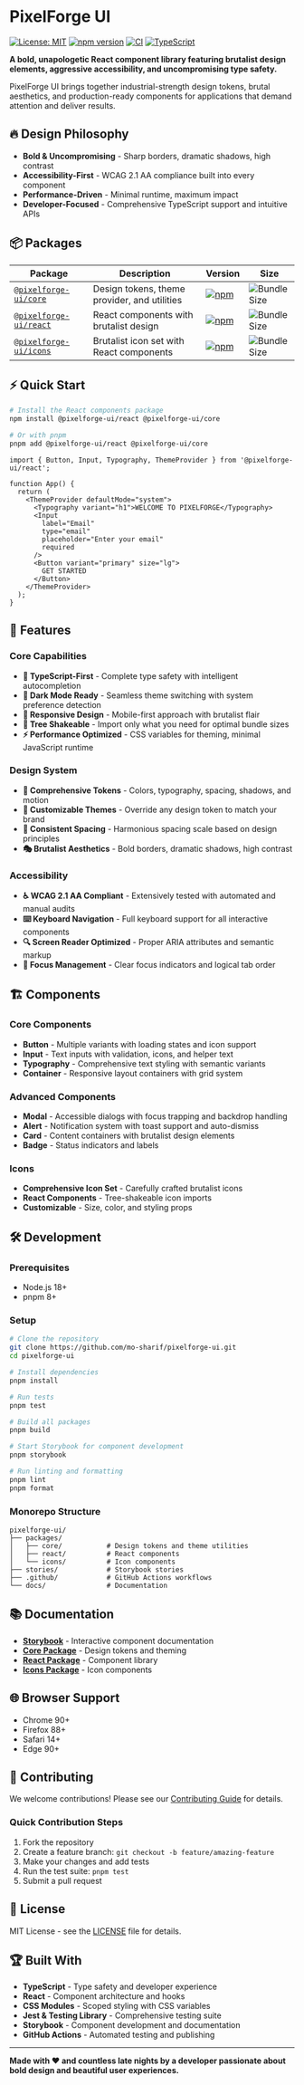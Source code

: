# PixelForge UI

[![License: MIT](https://img.shields.io/badge/License-MIT-yellow.svg)](https://opensource.org/licenses/MIT)
[![npm version](https://img.shields.io/npm/v/@pixelforge-ui/react.svg)](https://www.npmjs.com/package/@pixelforge-ui/react)
[![CI](https://github.com/mo-sharif/pixelforge-ui/workflows/CI/badge.svg)](https://github.com/mo-sharif/pixelforge-ui/actions)
[![TypeScript](https://img.shields.io/badge/%3C%2F%3E-TypeScript-%230074c1.svg)](http://www.typescriptlang.org/)

**A bold, unapologetic React component library featuring brutalist design elements, aggressive accessibility, and uncompromising type safety.**

PixelForge UI brings together industrial-strength design tokens, brutal aesthetics, and production-ready components for applications that demand attention and deliver results.

## 🔥 Design Philosophy

- **Bold & Uncompromising** - Sharp borders, dramatic shadows, high contrast
- **Accessibility-First** - WCAG 2.1 AA compliance built into every component
- **Performance-Driven** - Minimal runtime, maximum impact
- **Developer-Focused** - Comprehensive TypeScript support and intuitive APIs

## 📦 Packages

| Package | Description | Version | Size |
|---------|-------------|---------|------|
| [`@pixelforge-ui/core`](./packages/core) | Design tokens, theme provider, and utilities | [![npm](https://img.shields.io/npm/v/@pixelforge-ui/core.svg)](https://www.npmjs.com/package/@pixelforge-ui/core) | ![Bundle Size](https://img.shields.io/bundlephobia/minzip/@pixelforge-ui/core) |
| [`@pixelforge-ui/react`](./packages/react) | React components with brutalist design | [![npm](https://img.shields.io/npm/v/@pixelforge-ui/react.svg)](https://www.npmjs.com/package/@pixelforge-ui/react) | ![Bundle Size](https://img.shields.io/bundlephobia/minzip/@pixelforge-ui/react) |
| [`@pixelforge-ui/icons`](./packages/icons) | Brutalist icon set with React components | [![npm](https://img.shields.io/npm/v/@pixelforge-ui/icons.svg)](https://www.npmjs.com/package/@pixelforge-ui/icons) | ![Bundle Size](https://img.shields.io/bundlephobia/minzip/@pixelforge-ui/icons) |

## ⚡ Quick Start

```bash
# Install the React components package
npm install @pixelforge-ui/react @pixelforge-ui/core

# Or with pnpm
pnpm add @pixelforge-ui/react @pixelforge-ui/core
```

```tsx
import { Button, Input, Typography, ThemeProvider } from '@pixelforge-ui/react';

function App() {
  return (
    <ThemeProvider defaultMode="system">
      <Typography variant="h1">WELCOME TO PIXELFORGE</Typography>
      <Input 
        label="Email" 
        type="email" 
        placeholder="Enter your email"
        required 
      />
      <Button variant="primary" size="lg">
        GET STARTED
      </Button>
    </ThemeProvider>
  );
}
```

## 🎨 Features

### Core Capabilities
- **🎯 TypeScript-First** - Complete type safety with intelligent autocompletion
- **🌙 Dark Mode Ready** - Seamless theme switching with system preference detection
- **📱 Responsive Design** - Mobile-first approach with brutalist flair
- **🌳 Tree Shakeable** - Import only what you need for optimal bundle sizes
- **⚡ Performance Optimized** - CSS variables for theming, minimal JavaScript runtime

### Design System
- **🎨 Comprehensive Tokens** - Colors, typography, spacing, shadows, and motion
- **🔧 Customizable Themes** - Override any design token to match your brand
- **📐 Consistent Spacing** - Harmonious spacing scale based on design principles
- **🎭 Brutalist Aesthetics** - Bold borders, dramatic shadows, high contrast

### Accessibility
- **♿ WCAG 2.1 AA Compliant** - Extensively tested with automated and manual audits
- **⌨️ Keyboard Navigation** - Full keyboard support for all interactive components
- **🔍 Screen Reader Optimized** - Proper ARIA attributes and semantic markup
- **🎯 Focus Management** - Clear focus indicators and logical tab order

## 🏗️ Components

### Core Components
- **Button** - Multiple variants with loading states and icon support
- **Input** - Text inputs with validation, icons, and helper text
- **Typography** - Comprehensive text styling with semantic variants
- **Container** - Responsive layout containers with grid system

### Advanced Components
- **Modal** - Accessible dialogs with focus trapping and backdrop handling
- **Alert** - Notification system with toast support and auto-dismiss
- **Card** - Content containers with brutalist design elements
- **Badge** - Status indicators and labels

### Icons
- **Comprehensive Icon Set** - Carefully crafted brutalist icons
- **React Components** - Tree-shakeable icon imports
- **Customizable** - Size, color, and styling props

## 🛠️ Development

### Prerequisites
- Node.js 18+ 
- pnpm 8+

### Setup
```bash
# Clone the repository
git clone https://github.com/mo-sharif/pixelforge-ui.git
cd pixelforge-ui

# Install dependencies
pnpm install

# Run tests
pnpm test

# Build all packages
pnpm build

# Start Storybook for component development
pnpm storybook

# Run linting and formatting
pnpm lint
pnpm format
```

### Monorepo Structure
```
pixelforge-ui/
├── packages/
│   ├── core/           # Design tokens and theme utilities
│   ├── react/          # React components
│   └── icons/          # Icon components
├── stories/            # Storybook stories
├── .github/            # GitHub Actions workflows
└── docs/               # Documentation
```

## 📚 Documentation

- **[Storybook](https://mo-sharif.github.io/pixelforge-ui/)** - Interactive component documentation
- **[Core Package](./packages/core/README.md)** - Design tokens and theming
- **[React Package](./packages/react/README.md)** - Component library
- **[Icons Package](./packages/icons/README.md)** - Icon components

## 🌐 Browser Support

- Chrome 90+
- Firefox 88+
- Safari 14+
- Edge 90+

## 🤝 Contributing

We welcome contributions! Please see our [Contributing Guide](./CONTRIBUTING.md) for details.

### Quick Contribution Steps
1. Fork the repository
2. Create a feature branch: `git checkout -b feature/amazing-feature`
3. Make your changes and add tests
4. Run the test suite: `pnpm test`
5. Submit a pull request

## 📄 License

MIT License - see the [LICENSE](./LICENSE) file for details.

## 🏆 Built With

- **TypeScript** - Type safety and developer experience
- **React** - Component architecture and hooks
- **CSS Modules** - Scoped styling with CSS variables
- **Jest & Testing Library** - Comprehensive testing suite
- **Storybook** - Component development and documentation
- **GitHub Actions** - Automated testing and publishing

---

**Made with ❤️ and countless late nights by a developer passionate about bold design and beautiful user experiences.**